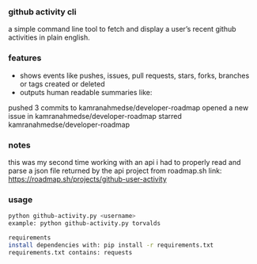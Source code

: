 ### github activity cli

a simple command line tool to fetch and display a user’s recent github activities in plain english.

### features
- shows events like pushes, issues, pull requests, stars, forks, branches or tags created or deleted  
- outputs human readable summaries like: 

pushed 3 commits to kamranahmedse/developer-roadmap
opened a new issue in kamranahmedse/developer-roadmap
starred kamranahmedse/developer-roadmap

### notes
this was my second time working with an api
i had to properly read and parse a json file returned by the api
project from roadmap.sh link: <https://roadmap.sh/projects/github-user-activity>

### usage
```bash
python github-activity.py <username>
example: python github-activity.py torvalds

requirements
install dependencies with: pip install -r requirements.txt
requirements.txt contains: requests